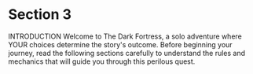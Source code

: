 # Section 3

INTRODUCTION
Welcome to The Dark Fortress, a solo adventure where YOUR choices determine the story's outcome.
Before beginning your journey, read the following sections carefully to understand the rules and
mechanics that will guide you through this perilous quest.